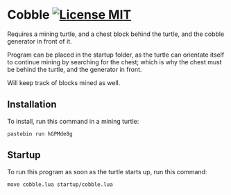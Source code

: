 # Cobble [![License MIT](https://img.shields.io/github/license/NicholasDJM/cc-programs)](https://github.com/NicholasDJM/cc-programs/blob/4d0a88f3413d2bbc00ad7866e7a45dde80822c7c/LICENSE)
Requires a mining turtle, and a chest block behind the turtle, and the cobble generator in front of it.

Program can be placed in the startup folder, as the turtle can orientate itself to continue mining by searching for the chest; which is why the chest must be behind the turtle, and the generator in front.

Will keep track of blocks mined as well.

## Installation
To install, run this command in a mining turtle:
```
pastebin run hGPMde8g
```

## Startup
To run this program as soon as the turtle starts up, run this command:
```
move cobble.lua startup/cobble.lua
```